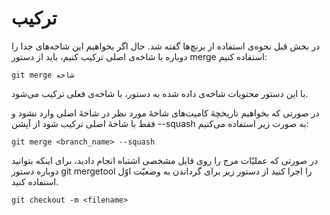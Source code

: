 ترکیب
====

در بخش قبل نحوه‌ی استفاده از برنچ‌ها گفته شد. حال اگر بخواهیم این شاخه‌های جدا را دوباره با شاخه‌ی اصلی ترکیب کنیم، باید از دستور merge استفاده کنیم:

```
git merge شاخه
```

با این دستور محتویات شاخه‌ی داده شده به دستور، با شاخه‌ی فعلی ترکیب می‌شود.

در صورتی که بخواهیم تاریخچهٔ کامیت‌های شاخهٔ مورد نظر در شاخهٔ اصلی وارد نشود و فقط با شاخهٔ اصلی ترکیب شود از آپشن --squash‌ به صورت زیر استفاده می‌کنیم:

```
git merge <branch_name> --squash
```

در صورتی که عملیّات مرج را روی فایل مشخصی اشتباه انجام دادید، برای اینکه بتوانید دوباره دستور git mergetool را اجرا کنید از دستور زیر برای گرداندن به وضعیّت اوّل استفاده کنید.

```
git checkout -m <filename>
```
